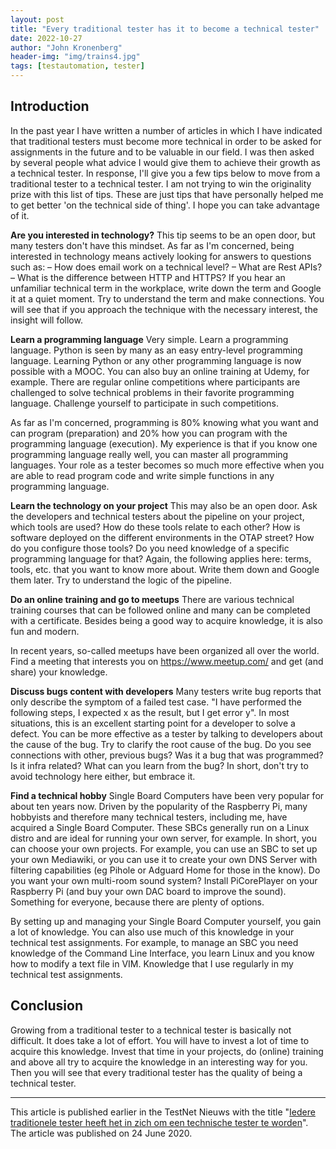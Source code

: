 ```yaml
---
layout: post
title: "Every traditional tester has it to become a technical tester"
date: 2022-10-27
author: "John Kronenberg"
header-img: "img/trains4.jpg"
tags: [testautomation, tester]
---
```


## Introduction

In the past year I have written a number of articles in which I have indicated that traditional testers must become more technical in order to be asked for assignments in the future and to be valuable in our field. I was then asked by several people what advice I would give them to achieve their growth as a technical tester. In response, I'll give you a few tips below to move from a traditional tester to a technical tester. I am not trying to win the originality prize with this list of tips. These are just tips that have personally helped me to get better 'on the technical side of thing'. I hope you can take advantage of it.

**Are you interested in technology?**
This tip seems to be an open door, but many testers don't have this mindset. As far as I'm concerned, being interested in technology means actively looking for answers to questions such as:
– How does email work on a technical level?
– What are Rest APIs?
– What is the difference between HTTP and HTTPS?
If you hear an unfamiliar technical term in the workplace, write down the term and Google it at a quiet moment. Try to understand the term and make connections. You will see that if you approach the technique with the necessary interest, the insight will follow.

**Learn a programming language**
Very simple. Learn a programming language. Python is seen by many as an easy entry-level programming language. Learning Python or any other programming language is now possible with a MOOC. You can also buy an online training at Udemy, for example. There are regular online competitions where participants are challenged to solve technical problems in their favorite programming language. Challenge yourself to participate in such competitions.

As far as I'm concerned, programming is 80% knowing what you want and can program (preparation) and 20% how you can program with the programming language (execution). My experience is that if you know one programming language really well, you can master all programming languages. Your role as a tester becomes so much more effective when you are able to read program code and write simple functions in any programming language.

**Learn the technology on your project**
This may also be an open door. Ask the developers and technical testers about the pipeline on your project, which tools are used? How do these tools relate to each other? How is software deployed on the different environments in the OTAP street? How do you configure those tools? Do you need knowledge of a specific programming language for that? Again, the following applies here: terms, tools, etc. that you want to know more about. Write them down and Google them later. Try to understand the logic of the pipeline.

**Do an online training and go to meetups**
There are various technical training courses that can be followed online and many can be completed with a certificate. Besides being a good way to acquire knowledge, it is also fun and modern.

In recent years, so-called meetups have been organized all over the world. Find a meeting that interests you on https://www.meetup.com/ and get (and share) your knowledge.

**Discuss bugs content with developers**
Many testers write bug reports that only describe the symptom of a failed test case. "I have performed the following steps, I expected x as the result, but I get error y". In most situations, this is an excellent starting point for a developer to solve a defect. You can be more effective as a tester by talking to developers about the cause of the bug. Try to clarify the root cause of the bug. Do you see connections with other, previous bugs? Was it a bug that was programmed? Is it infra related? What can you learn from the bug? In short, don't try to avoid technology here either, but embrace it.

**Find a technical hobby**
Single Board Computers have been very popular for about ten years now. Driven by the popularity of the Raspberry Pi, many hobbyists and therefore many technical testers, including me, have acquired a Single Board Computer. These SBCs generally run on a Linux distro and are ideal for running your own server, for example. In short, you can choose your own projects. For example, you can use an SBC to set up your own Mediawiki, or you can use it to create your own DNS Server with filtering capabilities (eg Pihole or Adguard Home for those in the know). Do you want your own multi-room sound system? Install PiCorePlayer on your Raspberry Pi (and buy your own DAC board to improve the sound). Something for everyone, because there are plenty of options.

By setting up and managing your Single Board Computer yourself, you gain a lot of knowledge. You can also use much of this knowledge in your technical test assignments. For example, to manage an SBC you need knowledge of the Command Line Interface, you learn Linux and you know how to modify a text file in VIM. Knowledge that I use regularly in my technical test assignments.

## Conclusion
Growing from a traditional tester to a technical tester is basically not difficult. It does take a lot of effort. You will have to invest a lot of time to acquire this knowledge. Invest that time in your projects, do (online) training and above all try to acquire the knowledge in an interesting way for you. Then you will see that every traditional tester has the quality of being a technical tester.

---

This article is published earlier in the TestNet Nieuws with the title "[Iedere traditionele tester heeft het in zich om een technische tester te worden](https://www.testnet.org/artikelen/iedere-traditionele-tester-heeft-het-in-zich-om-een-technische-tester-te-worden)". The article was published on 24 June 2020.